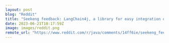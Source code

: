 ```yaml
---
layout: post
blog: "Reddit"
title: "Seekeng feedback: LangChain4j, a library for easy integration of LLMs into your Java app"
date: 2023-06-21T18:17:59Z
image: images/reddit.png
remote_url: "https://www.reddit.com/r/java/comments/14ff6ie/seekeng_feedback_langchain4j_a_library_for_easy/"
---
```

